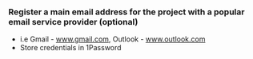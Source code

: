 ### Register a main email address for the project with a popular email service provider (optional)
- i.e Gmail - www.gmail.com, Outlook - www.outlook.com
- Store credentials in 1Password